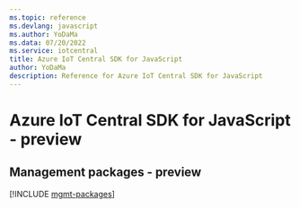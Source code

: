 ```yaml
---
ms.topic: reference
ms.devlang: javascript
ms.author: YoDaMa
ms.data: 07/20/2022
ms.service: iotcentral
title: Azure IoT Central SDK for JavaScript
author: YoDaMa
description: Reference for Azure IoT Central SDK for JavaScript
---
```

# Azure IoT Central SDK for JavaScript - preview

## Management packages - preview
[!INCLUDE [mgmt-packages](iot-central-mgmt-index.md)]
